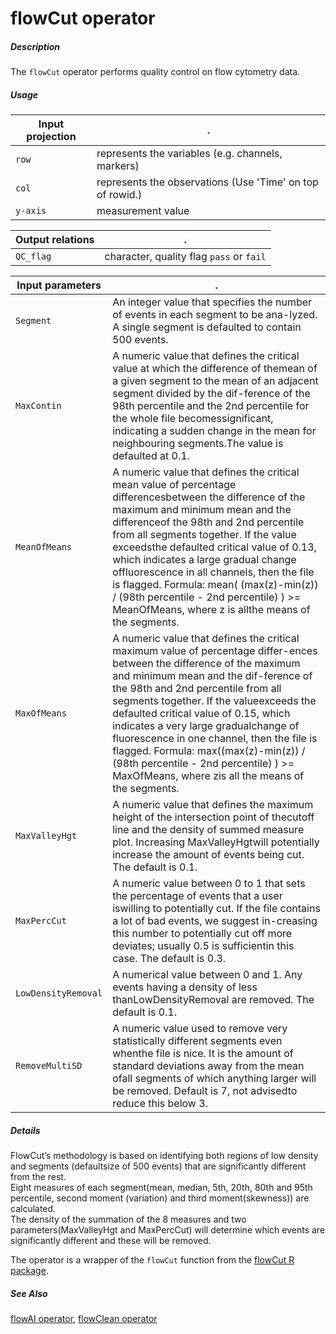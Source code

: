 # flowCut operator

##### Description

The `flowCut` operator performs quality control on flow cytometry data.

##### Usage

Input projection|.
---|---
`row`   | represents the variables (e.g. channels, markers)
`col`   | represents the observations (Use 'Time' on top of rowid.) 
`y-axis`| measurement value


Output relations|.
---|---
`QC_flag`       | character, quality flag `pass` or `fail`

Input parameters|.
---|---
`Segment`         | An integer value that specifies the number of events in each segment to be ana-lyzed. A single segment is defaulted to contain 500 events.
`MaxContin`         | A numeric value that defines the critical value at which the difference of themean of a given segment to the mean of an adjacent segment divided by the dif-ference of the 98th percentile and the 2nd percentile for the whole file becomessignificant, indicating a sudden change in the mean for neighbouring segments.The value is defaulted at 0.1.
`MeanOfMeans`     | A numeric value that defines the critical mean value of percentage differencesbetween the difference of the maximum and minimum mean and the differenceof the 98th and 2nd percentile from all segments together.  If the value exceedsthe defaulted critical value of 0.13, which indicates a large gradual change offluorescence in all channels, then the file is flagged.  Formula:  mean( (max(z)-min(z)) / (98th percentile - 2nd percentile) ) >= MeanOfMeans, where z is allthe means of the segments.
`MaxOfMeans`      | A numeric value that defines the critical maximum value of percentage differ-ences between the difference of the maximum and minimum mean and the dif-ference of the 98th and 2nd percentile from all segments together.  If the valueexceeds the defaulted critical value of 0.15, which indicates a very large gradualchange of fluorescence in one channel, then the file is flagged.  Formula:  max((max(z)-min(z)) / (98th percentile - 2nd percentile) ) >= MaxOfMeans, where zis all the means of the segments.
`MaxValleyHgt`    | A numeric value that defines the maximum height of the intersection point of thecutoff line and the density of summed measure plot.  Increasing MaxValleyHgtwill potentially increase the amount of events being cut. The default is 0.1.
`MaxPercCut`      | A numeric value between 0 to 1 that sets the percentage of events that a user iswilling to potentially cut. If the file contains a lot of bad events, we suggest in-creasing this number to potentially cut off more deviates; usually 0.5 is sufficientin this case. The default is 0.3.
`LowDensityRemoval`| A numerical value between 0 and 1.  Any events having a density of less thanLowDensityRemoval are removed. The default is 0.1.
`RemoveMultiSD`   | A numeric value used to remove very statistically different segments even whenthe file is nice.  It is the amount of standard deviations away from the mean ofall segments of which anything larger will be removed. Default is 7, not advisedto reduce this below 3.

##### Details

FlowCut’s methodology is based on identifying both regions of low density and segments (defaultsize of 500 events) that are significantly different from the rest.  
Eight measures of each segment(mean, median, 5th, 20th, 80th and 95th percentile, second moment (variation) and third moment(skewness)) are calculated.  
The density of the summation of the 8 measures and two parameters(MaxValleyHgt and MaxPercCut) will determine which events are significantly different and these will  be  removed.

The operator is a wrapper of the `flowCut` function from the [flowCut R package](https://bioconductor.org/packages/release/bioc/html/flowCut.html).

##### See Also

[flowAI operator](https://github.com/tercen/flowai_operator),
[flowClean operator](https://github.com/tercen/flowclean_operator)
